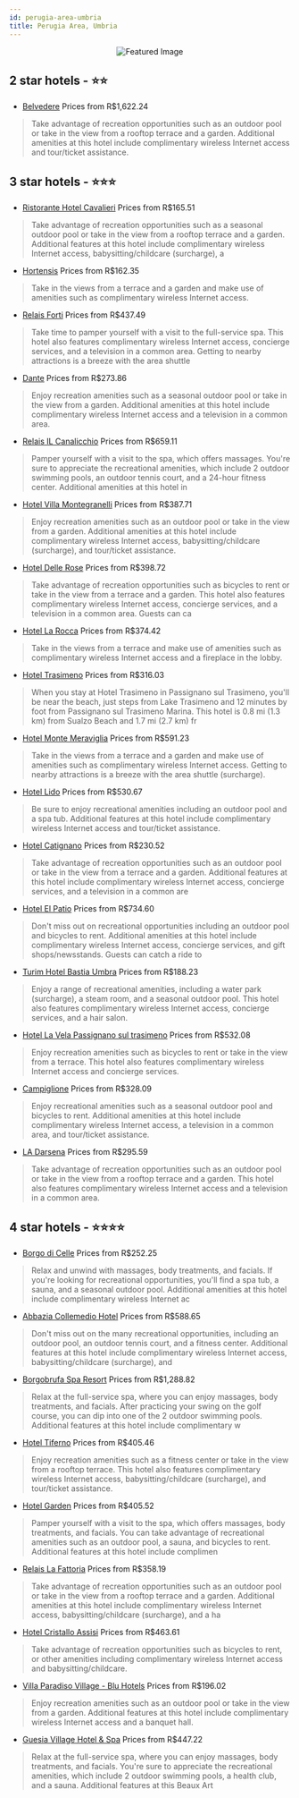 ```yaml
---
id: perugia-area-umbria
title: Perugia Area, Umbria
---
```


<center><img src="https://i.travelapi.com/hotels/2000000/1410000/1402100/1402021/fd4e9776_z.jpg" alt="Featured Image" /></center>


##  2 star hotels - ⭐️⭐️

-    [Belvedere](https://us.hurb.com/hotels/perugia-area/belvedere-JNP-JP122837?cmp=18055) Prices from R$1,622.24
   > Take advantage of recreation opportunities such as an outdoor pool or take in the view from a rooftop terrace and a garden. Additional amenities at this hotel include complimentary wireless Internet access and tour/ticket assistance.

##  3 star hotels - ⭐️⭐️⭐️

-    [Ristorante Hotel Cavalieri](https://us.hurb.com/hotels/perugia-area/ristorante-hotel-cavalieri-JNP-JP00550S?cmp=18055) Prices from R$165.51
   > Take advantage of recreation opportunities such as a seasonal outdoor pool or take in the view from a rooftop terrace and a garden. Additional features at this hotel include complimentary wireless Internet access, babysitting/childcare (surcharge), a
-    [Hortensis](https://us.hurb.com/hotels/perugia-area/hortensis-JNP-JP232262?cmp=18055) Prices from R$162.35
   > Take in the views from a terrace and a garden and make use of amenities such as complimentary wireless Internet access.
-    [Relais Forti](https://us.hurb.com/hotels/perugia-area/relais-forti-JNP-JP135769?cmp=18055) Prices from R$437.49
   > Take time to pamper yourself with a visit to the full-service spa. This hotel also features complimentary wireless Internet access, concierge services, and a television in a common area. Getting to nearby attractions is a breeze with the area shuttle
-    [Dante](https://us.hurb.com/hotels/perugia-area/dante-JNP-JP937467?cmp=18055) Prices from R$273.86
   > Enjoy recreation amenities such as a seasonal outdoor pool or take in the view from a garden. Additional amenities at this hotel include complimentary wireless Internet access and a television in a common area.
-    [Relais IL Canalicchio](https://us.hurb.com/hotels/perugia-area/relais-il-canalicchio-JNP-JP082502?cmp=18055) Prices from R$659.11
   > Pamper yourself with a visit to the spa, which offers massages. You're sure to appreciate the recreational amenities, which include 2 outdoor swimming pools, an outdoor tennis court, and a 24-hour fitness center. Additional amenities at this hotel in
-    [Hotel Villa Montegranelli](https://us.hurb.com/hotels/perugia-area/hotel-villa-montegranelli-JNP-JP396102?cmp=18055) Prices from R$387.71
   > Enjoy recreation amenities such as an outdoor pool or take in the view from a garden. Additional amenities at this hotel include complimentary wireless Internet access, babysitting/childcare (surcharge), and tour/ticket assistance.
-    [Hotel Delle Rose](https://us.hurb.com/hotels/perugia-area/hotel-delle-rose-JNP-JP993883?cmp=18055) Prices from R$398.72
   > Take advantage of recreation opportunities such as bicycles to rent or take in the view from a terrace and a garden. This hotel also features complimentary wireless Internet access, concierge services, and a television in a common area. Guests can ca
-    [Hotel La Rocca](https://us.hurb.com/hotels/perugia-area/hotel-la-rocca-JNP-JP038807?cmp=18055) Prices from R$374.42
   > Take in the views from a terrace and make use of amenities such as complimentary wireless Internet access and a fireplace in the lobby.
-    [Hotel Trasimeno](https://us.hurb.com/hotels/perugia-area/hotel-trasimeno-JNP-JP677722?cmp=18055) Prices from R$316.03
   > When you stay at Hotel Trasimeno in Passignano sul Trasimeno, you'll be near the beach, just steps from Lake Trasimeno and 12 minutes by foot from Passignano sul Trasimeno Marina. This hotel is 0.8 mi (1.3 km) from Sualzo Beach and 1.7 mi (2.7 km) fr
-    [Hotel Monte Meraviglia](https://us.hurb.com/hotels/perugia-area/hotel-monte-meraviglia-JNP-JP230776?cmp=18055) Prices from R$591.23
   > Take in the views from a terrace and a garden and make use of amenities such as complimentary wireless Internet access. Getting to nearby attractions is a breeze with the area shuttle (surcharge).
-    [Hotel Lido](https://us.hurb.com/hotels/perugia-area/hotel-lido-JNP-JP791763?cmp=18055) Prices from R$530.67
   > Be sure to enjoy recreational amenities including an outdoor pool and a spa tub. Additional features at this hotel include complimentary wireless Internet access and tour/ticket assistance.
-    [Hotel Catignano](https://us.hurb.com/hotels/perugia-area/hotel-catignano-JNP-JP256693?cmp=18055) Prices from R$230.52
   > Take advantage of recreation opportunities such as an outdoor pool or take in the view from a terrace and a garden. Additional features at this hotel include complimentary wireless Internet access, concierge services, and a television in a common are
-    [Hotel El Patio](https://us.hurb.com/hotels/perugia-area/hotel-el-patio-JNP-JP419823?cmp=18055) Prices from R$734.60
   > Don't miss out on recreational opportunities including an outdoor pool and bicycles to rent. Additional amenities at this hotel include complimentary wireless Internet access, concierge services, and gift shops/newsstands. Guests can catch a ride to 
-    [Turim Hotel Bastia Umbra](https://us.hurb.com/hotels/perugia-area/turim-hotel-bastia-umbra-JNP-JP306104?cmp=18055) Prices from R$188.23
   > Enjoy a range of recreational amenities, including a water park (surcharge), a steam room, and a seasonal outdoor pool. This hotel also features complimentary wireless Internet access, concierge services, and a hair salon.
-    [Hotel La Vela Passignano sul trasimeno](https://us.hurb.com/hotels/perugia-area/hotel-la-vela-passignano-sul-trasimeno-JNP-JP289155?cmp=18055) Prices from R$532.08
   > Enjoy recreation amenities such as bicycles to rent or take in the view from a terrace. This hotel also features complimentary wireless Internet access and concierge services.
-    [Campiglione](https://us.hurb.com/hotels/perugia-area/campiglione-JNP-JP777468?cmp=18055) Prices from R$328.09
   > Enjoy recreational amenities such as a seasonal outdoor pool and bicycles to rent. Additional amenities at this hotel include complimentary wireless Internet access, a television in a common area, and tour/ticket assistance.
-    [LA Darsena](https://us.hurb.com/hotels/perugia-area/la-darsena-JNP-JP199676?cmp=18055) Prices from R$295.59
   > Take advantage of recreation opportunities such as an outdoor pool or take in the view from a rooftop terrace and a garden. This hotel also features complimentary wireless Internet access and a television in a common area.

##  4 star hotels - ⭐️⭐️⭐️⭐️

-    [Borgo di Celle](https://us.hurb.com/hotels/perugia-area/borgo-di-celle-JNP-JP755154?cmp=18055) Prices from R$252.25
   > Relax and unwind with massages, body treatments, and facials. If you're looking for recreational opportunities, you'll find a spa tub, a sauna, and a seasonal outdoor pool. Additional amenities at this hotel include complimentary wireless Internet ac
-    [Abbazia Collemedio Hotel](https://us.hurb.com/hotels/perugia-area/abbazia-collemedio-hotel-JNP-JP829364?cmp=18055) Prices from R$588.65
   > Don't miss out on the many recreational opportunities, including an outdoor pool, an outdoor tennis court, and a fitness center. Additional features at this hotel include complimentary wireless Internet access, babysitting/childcare (surcharge), and 
-    [Borgobrufa Spa Resort](https://us.hurb.com/hotels/perugia-area/borgobrufa-spa-resort-JNP-JP105090?cmp=18055) Prices from R$1,288.82
   > Relax at the full-service spa, where you can enjoy massages, body treatments, and facials. After practicing your swing on the golf course, you can dip into one of the 2 outdoor swimming pools. Additional features at this hotel include complimentary w
-    [Hotel Tiferno](https://us.hurb.com/hotels/perugia-area/hotel-tiferno-JNP-JP781088?cmp=18055) Prices from R$405.46
   > Enjoy recreation amenities such as a fitness center or take in the view from a rooftop terrace. This hotel also features complimentary wireless Internet access, babysitting/childcare (surcharge), and tour/ticket assistance.
-    [Hotel Garden](https://us.hurb.com/hotels/perugia-area/hotel-garden-JNP-JP396125?cmp=18055) Prices from R$405.52
   > Pamper yourself with a visit to the spa, which offers massages, body treatments, and facials. You can take advantage of recreational amenities such as an outdoor pool, a sauna, and bicycles to rent. Additional features at this hotel include complimen
-    [Relais La Fattoria](https://us.hurb.com/hotels/perugia-area/relais-la-fattoria-JNP-JP165376?cmp=18055) Prices from R$358.19
   > Take advantage of recreation opportunities such as an outdoor pool or take in the view from a rooftop terrace and a garden. Additional amenities at this hotel include complimentary wireless Internet access, babysitting/childcare (surcharge), and a ha
-    [Hotel Cristallo Assisi](https://us.hurb.com/hotels/perugia-area/hotel-cristallo-assisi-JNP-JP112885?cmp=18055) Prices from R$463.61
   > Take advantage of recreation opportunities such as bicycles to rent, or other amenities including complimentary wireless Internet access and babysitting/childcare.
-    [Villa Paradiso Village - Blu Hotels](https://us.hurb.com/hotels/perugia-area/villa-paradiso-village-blu-hotels-JNP-JP113853?cmp=18055) Prices from R$196.02
   > Enjoy recreation amenities such as an outdoor pool or take in the view from a garden. Additional features at this hotel include complimentary wireless Internet access and a banquet hall.
-    [Guesia Village Hotel & Spa](https://us.hurb.com/hotels/perugia-area/guesia-village-hotel-spa-JNP-JP361327?cmp=18055) Prices from R$447.22
   > Relax at the full-service spa, where you can enjoy massages, body treatments, and facials. You're sure to appreciate the recreational amenities, which include 2 outdoor swimming pools, a health club, and a sauna. Additional features at this Beaux Art
